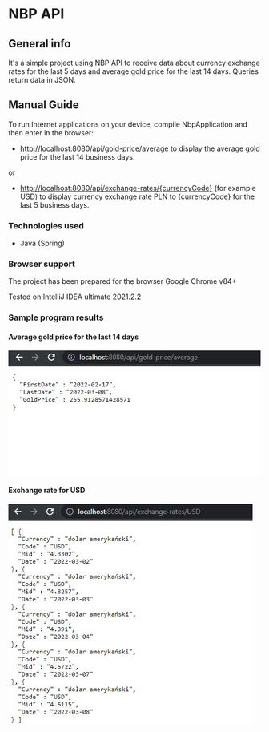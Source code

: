 # NBP API

## General info
It's a simple project using NBP API to receive data about currency
exchange rates for the last 5 days and average gold price for the last 14 days.
Queries return data in JSON.

## Manual Guide
To run Internet applications on your device, compile NbpApplication and then enter in the browser:

- [http://localhost:8080/api/gold-price/average](http://localhost:8080/api/gold-price/average)
  to display the average gold price for the last 14 business days.

or

- [http://localhost:8080/api/exchange-rates/{currencyCode}](http://localhost:8080/api/exchange-rates/USD)
  (for example USD) to display currency exchange rate PLN to {currencyCode} for the last 5 business days.

### Technologies used

- Java (Spring)

### Browser support

The project has been prepared for the browser Google Chrome v84+

Tested on IntelliJ IDEA ultimate 2021.2.2

### Sample program results

#### Average gold price for the last 14 days

![view](./pictures/picture2.JPG)

#### Exchange rate for USD

![view](./pictures/picture1.JPG)